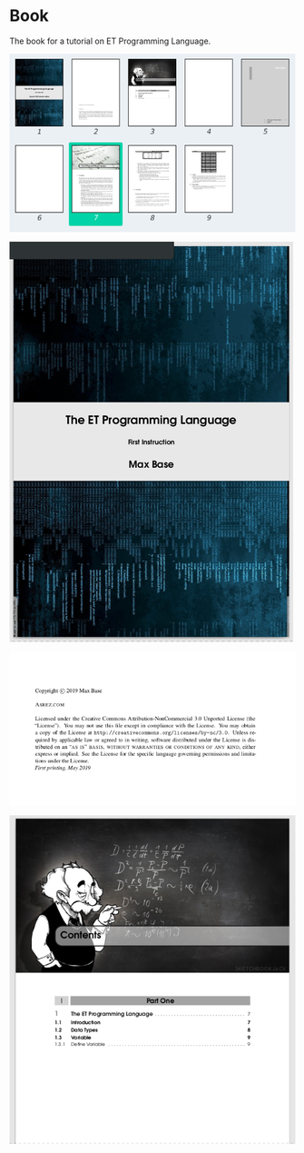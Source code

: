 # Book

The book for a tutorial on ET Programming Language.

![ScreenShot](screenshot0.png)

![ScreenShot](screenshot1.png)

![ScreenShot](screenshot2.png)

![ScreenShot](screenshot3.png)

